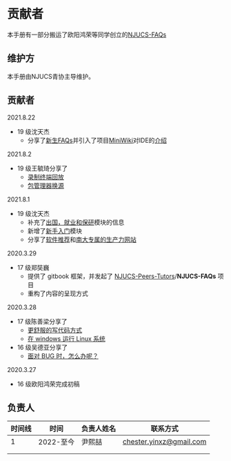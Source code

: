 # 贡献者

本手册有一部分搬运了欧阳鸿荣等同学创立的[NJUCS-FAQs](https://github.com/NJUCS-Peers-Tutors/NJUCS-FAQs)

## 维护方

本手册由NJUCS青协主导维护。

## 贡献者



2021.8.22

* 19 级沈天杰
  * 分享了[新生FAQs](https://github.com/NJUCS-Peers-Tutors/NJUCS-FAQs/blob/master/doc/Newbie/FAQs.md)并引入了项目[MiniWiki](https://pavinberg.github.io/MiniWiki/)对IDE的[介绍](https://github.com/NJUCS-Peers-Tutors/NJUCS-FAQs/blob/master/doc/Newbie/software.md)

2021.8.2

* 19 级王毓琦分享了
  * [录制终端回放](https://github.com/NJUCS-Peers-Tutors/NJUCS-FAQs/blob/master/doc/Linux/terminal-playback.md)
  * [包管理器换源](https://github.com/NJUCS-Peers-Tutors/NJUCS-FAQs/blob/master/doc/Linux/switch-apt-sources.md)

2021.8.1

* 19 级沈天杰
  * 补充了[出国，就业和保研](https://github.com/NJUCS-Peers-Tutors/NJUCS-FAQs/blob/master/doc/Future/Future.md)模块的信息
  * 新增了[新手入门](https://github.com/NJUCS-Peers-Tutors/NJUCS-FAQs/blob/master/doc/Newbie/newbie.md)模块
  * 分享了[软件推荐](https://github.com/NJUCS-Peers-Tutors/NJUCS-FAQs/blob/master/doc/Newbie/software.md)和[南大专属的生产力网站](https://github.com/NJUCS-Peers-Tutors/NJUCS-FAQs/blob/master/doc/Newbie/njuonline.md)

2020.3.29

* 17 级郑奘巍
  * 提供了 gitbook 框架，并发起了 [NJUCS-Peers-Tutors](https://github.com/NJUCS-Peers-Tutors)/**NJUCS-FAQs** 项目
  * 重构了内容的呈现方式

2020.3.28

* 17 级陈善梁分享了
  * [更舒服的写代码方式](https://github.com/NJUCS-Peers-Tutors/NJUCS-FAQs/blob/master/doc/Linux/vscode.md)
  * [在 windows 运行 Linux 系统](https://github.com/NJUCS-Peers-Tutors/NJUCS-FAQs/blob/master/doc/Linux/build-Linux.md)
* 16 级吴德亚分享了
  * [面对 BUG 时，怎么办呢？](https://github.com/NJUCS-Peers-Tutors/NJUCS-FAQs/blob/master/doc/Linux/FAQs.md)

2020.3.27

* 16 级欧阳鸿荣完成初稿

## 负责人



| 时间线 | 时间      | 负责人姓名 | 联系方式                    |
| --- | ------- | ----- | ----------------------- |
| 1   | 2022-至今 | 尹熙喆   | chester.yinxz@gmail.com |
|     |         |       |                         |
|     |         |       |                         |
